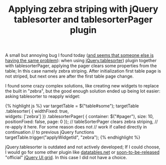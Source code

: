﻿---
layout: post
title: Applying zebra striping with jQuery tablesorter and tablesorterPager plugin
description: "jQuery plugin to do zebra striping in unison with tablesorter plugin."
permalink: /blog/applying-zebra-striping-with-jquery-tablesorter-and-tablesorterpager-plugin
modified: 
tags: [ javascript, jquery ]
comments: true
share: true
---

A small but annoying bug I found today ([and seems that someone else is having the same problem](http://www.webdeveloper.com/forum/showthread.php?t=241414)): 
when using [jQuery.tablesorter](http://tablesorter.com/docs/)) plugin together with tablesorterPager, 
applying the pager clears some properties from the table; In this case namely zebra striping. After 
initialization first table page is not striped, but next ones are after the first table page change.

I found some crazy complex solutions, like creating new widgets to replace the built in "zebra", but 
the good enough solution ended up being lot easier: asking tablesorter to reapply widget:

{% highlight js %}
var targetTable = $("table#some");
targetTable
    .tablesorter(
        { 
            widthFixed: true,  
            widgets: ['zebra']
        })
    .tablesorterPager(
        { 
            container: $("#pager"),
            size: 10,
            positionFixed: false,
            page: 0
        });
// tableSorterPager clears zebra striping, 
// re-apply it here. For some reason does not 
// work if called directly in continuation 
// to previous jQuery functions
targetTable.trigger("applyWidgetId", "zebra");
{% endhighlight %}

jQuery.tablesorter is outdated and not actively developed; If I could choose, I would go 
for some other plugin like [datatables.net](http://www.datatables.net/) or 
[soon-to-be-released](http://blog.jqueryui.com/2011/02/unleash-the-grid/) "official" 
[jQuery UI grid](http://wiki.jqueryui.com/w/page/34246941/Grid). In this case I did not 
have a choice.
